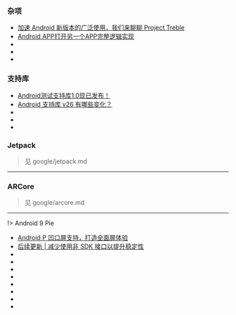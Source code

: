 ### 杂项

* [加速 Android 新版本的广泛使用，我们来聊聊 Project Treble](https://mp.weixin.qq.com/s/TN1bLDA665Su7UpJqE4UyA)  
* [Android APP打开另一个APP完整逻辑实现](https://mp.weixin.qq.com/s/vRixyEzeAfOazfWAn02f2Q)  
* []()  
* []()  
* []()  

### 支持库

* [Android测试支持库1.0现已发布！](https://mp.weixin.qq.com/s/HYAfcmVGYETUt61ntWHBYg)  
* [Android 支持库 v26 有哪些变化？](https://mp.weixin.qq.com/s/pU8uBrwCeUjQIPSQoF-MQQ)  
* []()  
* []()  
* []()  

### Jetpack

> 见 google/jetpack.md

---

### ARCore

> 见 google/arcore.md
 
---

!> Android 9 Pie
  
* [Android P 凹口屏支持，打造全面屏体验](https://mp.weixin.qq.com/s/LyInks673YdHbXsDOD4inA)
* [后续更新 | 减少使用非 SDK 接口以提升稳定性](https://mp.weixin.qq.com/s/s7emrOIawReRX4G24WGAvw)  
* []()  
* []()  
* []()  
* []()  
* []()  
* []()  
* []()  
* []()